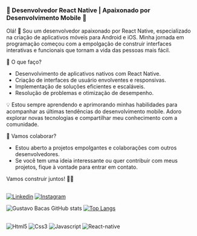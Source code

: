 ### 📱 Desenvolvedor React Native | Apaixonado por Desenvolvimento Mobile 🚀

Olá! 👋 Sou um desenvolvedor apaixonado por React Native, especializado na criação de aplicativos móveis para Android e iOS. Minha jornada em programação começou com a empolgação de construir interfaces interativas e funcionais que tornam a vida das pessoas mais fácil.

🚀 O que faço?
- Desenvolvimento de aplicativos nativos com React Native.
- Criação de interfaces de usuário envolventes e responsivas.
- Implementação de soluções eficientes e escaláveis.
- Resolução de problemas e otimização de desempenho.

💡 Estou sempre aprendendo e aprimorando minhas habilidades para acompanhar as últimas tendências do desenvolvimento mobile. Adoro explorar novas tecnologias e compartilhar meu conhecimento com a comunidade.

🤝 Vamos colaborar?
- Estou aberto a projetos empolgantes e colaborações com outros desenvolvedores.
- Se você tem uma ideia interessante ou quer contribuir com meus projetos, fique à vontade para entrar em contato.

Vamos construir juntos! 🚀😊

##

[![Linkedin](https://img.shields.io/badge/LinkedIn-0077B5?style=for-the-badge&logo=linkedin&logoColor=white)](https://www.linkedin.com/in/gustbaccas-dev/)
[![Instagram](https://img.shields.io/badge/Instagram-E4405F?style=for-the-badge&logo=instagram&logoColor=white)](https://www.instagram.com/gustbaccas)

![Gustavo Bacas GitHub stats](https://github-readme-stats.vercel.app/api?username=gustbaccas&show_icons=true&theme=dracula)
[![Top Langs](https://github-readme-stats.vercel.app/api/top-langs/?username=gustbaccas)](https://github.com/gustbaccas/github-readme-stats)

<div style="display: inline_block"><br/>
    <img src="https://img.shields.io/badge/HTML5-E34F26?style=for-the-badge&logo=html5&logoColor=white" alt="Html5" align:="center"/>
    <img src="https://img.shields.io/badge/CSS3-1572B6?style=for-the-badge&logo=css3&logoColor=white" alt="Css3" align:="center"/>
    <img src="https://img.shields.io/badge/JavaScript-F7DF1E?style=for-the-badge&logo=javascript&logoColor=black" alt="Javascript" align:="center"/>
    <img src="https://img.shields.io/badge/React_Native-20232A?style=for-the-badge&logo=react&logoColor=61DAFB" alt="React-native" align:="center"/>
</div>



